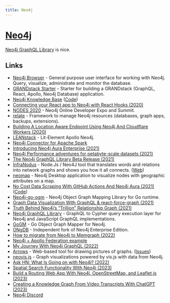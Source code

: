 ```yaml
---
title: Neo4j
---
```


# [Neo4j](https://neo4j.com/)

[Neo4j GraphQL Library](https://neo4j.com/docs/graphql-manual/current/getting-started/) is nice.

## Links

- [Neo4j Browser](https://github.com/neo4j/neo4j-browser) - General purpose user interface for working with Neo4j. Query, visualize, administrate and monitor the database.
- [GRANDstack Starter](https://github.com/grand-stack/grand-stack-starter) - Starter for building a GRANDstack (GraphQL, React, Apollo, Neo4j Database) application.
- [Neo4j Knowledge Base](https://neo4j.com/developer/kb/) ([Code](https://github.com/neo4j-documentation/knowledge-base))
- [Connecting your React app to Neo4j with React Hooks (2020)](https://medium.com/neo4j/connecting-to-react-app-to-neo4j-148881d838b8)
- [NODES 2020](https://neo4j.com/nodes-2020/) - Neo4j Online Developer Expo and Summit.
- [relate](https://github.com/neo4j-devtools/relate) - Framework to manage Neo4j resources (databases, graph apps, backups, extensions).
- [Building A Location Aware Endpoint Using Neo4j And Cloudflare Workers (2020)](https://lyonwj.com/blog/neo4j-http-api-edge-workers)
- [LEANstack](https://github.com/michaeldgraham/lean-stack) - Lit-Element Apollo Neo4j.
- [Neo4j Connector for Apache Spark](https://github.com/neo4j-contrib/neo4j-spark-connector)
- [Introducing Neo4j Aura Enterprise (2021)](https://neo4j.com/blog/neo4j-aura-enterprise-ga-release/)
- [Neo4j Performance adventures for petabyte-scale datasets (2021)](https://unhexium.net/research/neo4j-performance-adventures-for-petabyte-scale-datasets/)
- [The Neo4j GraphQL Library Beta Release (2021)](https://medium.com/neo4j/announcing-the-neo4j-graphql-library-beta-99ae8541bbe7)
- [InfraNodus](https://github.com/noduslabs/infranodus) - Node.Js / Neo4J tool that translates words and relations into network graphs and shows you how it all connects. ([Web](https://infranodus.com/))
- [neomap](https://github.com/stellasia/neomap) - Neo4j Desktop application to visualize nodes with geographic attributes on a map.
- [No Cost Data Scraping With GitHub Actions And Neo4j Aura (2021)](https://lyonwj.com/blog/no-cost-data-scraping-github-actions-neo4j-aura) ([Code](https://github.com/johnymontana/lobste.rs-graph))
- [Neo4j-go-ogm](https://github.com/codingfinest/neo4j-go-ogm) - Neo4j Object Graph Mapping Library for Go runtime.
- [Graph Data Visualization With GraphQL & react-force-graph (2021)](https://lyonwj.com/blog/graph-visualization-with-graphql-react-force-graph)
- [Truth Behind Neo4j’s “Trillion” Relationship Graph (2021)](https://www.tigergraph.com/blogs/benchmark/truth-behind-neo4js-trillion-relationship-graph/)
- [Neo4j GraphQL Library](https://github.com/neo4j/graphql) - GraphQL to Cypher query execution layer for Neo4j and JavaScript GraphQL implementations.
- [GoGM](https://github.com/mindstand/gogm) - Go Object Graph Mapper for Neo4j.
- [ONgDB](https://github.com/graphfoundation/ongdb) - Independent fork of Neo4j Enterprise Edition.
- [How to migrate from Neo4j to Memgraph (2022)](https://memgraph.com/blog/how-to-migrate-from-neo4j-to-memgraph)
- [Neo4j + Apollo Federation example](https://github.com/apollosolutions/neo4j-subgraph)
- [My Journey With Neo4j GraphQL (2022)](https://medium.com/@danstarns/my-journey-with-neo4j-graphql-aa74cf194dc)
- [Arrows](https://arrows.app/) - Web-based tool for drawing pictures of graphs. ([Issues](https://github.com/neo4j-labs/arrows.app/issues))
- [neovis.js](https://github.com/neo4j-contrib/neovis.js) - Graph visualizations powered by vis.js with data from Neo4j.
- [Ask HN: What Is Going on with Neo4j? (2022)](https://news.ycombinator.com/item?id=33916240)
- [Spatial Search Functionality With Neo4j (2023)](https://lyonwj.com/blog/making-sense-of-geospatial-data-with-knowledge-graphs-neo4j)
- [Build a Routing Web App With Neo4j, OpenStreetMap, and Leaflet.js (2023)](https://medium.com/neo4j/build-a-routing-web-app-with-neo4j-openstreetmap-and-leaflet-js-bdc66443132c)
- [Creating a Knowledge Graph From Video Transcripts With ChatGPT (2023)](https://medium.com/neo4j/creating-a-knowledge-graph-from-video-transcripts-with-gpt-4-52d7c7b9f32c)
- [Neo4j Discord](https://discord.com/invite/neo4j)
